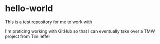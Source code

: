# hello-world
This is a test repository for me to work with

I'm praticing working with GitHub so that I can eventually take over a TMW project from Tim leffel
